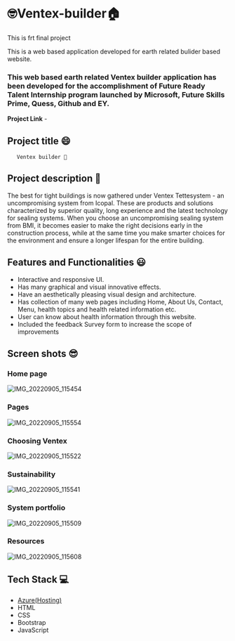 # 🤓Ventex-builder🏠
This is frt final project


This is a web based application developed for earth related bulider based website.

### This web based earth related Ventex builder application has been developed for the accomplishment of Future Ready Talent Internship program launched by Microsoft, Future Skills Prime, Quess, Github and EY.


**Project Link** - 

## Project title 😄
       Ventex builder 🌠

## Project description 🧐
The best for tight buildings is now gathered under Ventex Tettesystem - an uncompromising system from Icopal. These are products and solutions characterized by superior quality, long experience and the latest technology for sealing systems. When you choose an uncompromising sealing system from BMI, it becomes easier to make the right decisions early in the construction process, while at the same time you make smarter choices for the environment and ensure a longer lifespan for the entire building.


## Features and Functionalities 😃

- Interactive and responsive UI.
- Has many graphical and visual innovative effects.
- Have an aesthetically pleasing visual design and architecture.
- Has collection of many web pages including Home, About Us, Contact, Menu, health topics and health related information etc.
- User can know about health information through this website.
- Included the feedback Survey form to increase the scope of improvements

## Screen shots 😎
### Home page
![IMG_20220905_115454](https://user-images.githubusercontent.com/110820099/188376539-05322e94-7f4b-4c09-9504-013b7a04aaad.jpg)

### Pages 
![IMG_20220905_115554](https://user-images.githubusercontent.com/110820099/188377847-4583aa0d-39c4-4bbe-b5fb-59b8867f1c88.jpg)

### Choosing Ventex
![IMG_20220905_115522](https://user-images.githubusercontent.com/110820099/188378635-d9a70128-2d68-41a9-8209-96d99ebc67fa.jpg)

### Sustainability
![IMG_20220905_115541](https://user-images.githubusercontent.com/110820099/188379876-442ad01a-7000-4928-925b-8dde659a9ba5.jpg)

### System portfolio
![IMG_20220905_115509](https://user-images.githubusercontent.com/110820099/188380875-1baaf156-ca69-466e-9b65-3831f64e3a37.jpg)

### Resources
![IMG_20220905_115608](https://user-images.githubusercontent.com/110820099/188381124-f4d1e779-e572-409b-b6f2-53c89cfd74b7.jpg)

## Tech Stack 💻

- [Azure(Hosting)](https://azure.microsoft.com/en-in/features/azure-portal/)
- HTML
- CSS
- Bootstrap
- JavaScript
